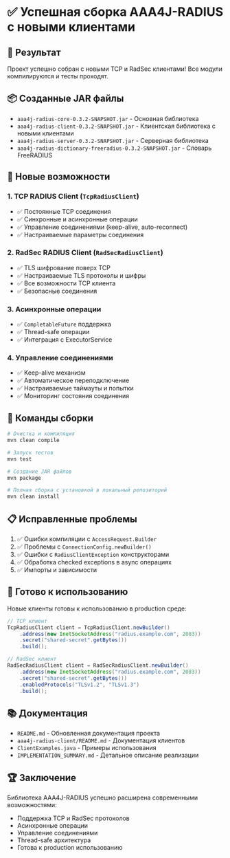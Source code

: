 # ✅ Успешная сборка AAA4J-RADIUS с новыми клиентами

## 🎉 Результат

Проект успешно собран с новыми TCP и RadSec клиентами! Все модули компилируются и тесты проходят.

## 📦 Созданные JAR файлы

- `aaa4j-radius-core-0.3.2-SNAPSHOT.jar` - Основная библиотека
- `aaa4j-radius-client-0.3.2-SNAPSHOT.jar` - Клиентская библиотека с новыми клиентами
- `aaa4j-radius-server-0.3.2-SNAPSHOT.jar` - Серверная библиотека
- `aaa4j-radius-dictionary-freeradius-0.3.2-SNAPSHOT.jar` - Словарь FreeRADIUS

## 🚀 Новые возможности

### 1. TCP RADIUS Client (`TcpRadiusClient`)
- ✅ Постоянные TCP соединения
- ✅ Синхронные и асинхронные операции
- ✅ Управление соединениями (keep-alive, auto-reconnect)
- ✅ Настраиваемые параметры соединения

### 2. RadSec RADIUS Client (`RadSecRadiusClient`)
- ✅ TLS шифрование поверх TCP
- ✅ Настраиваемые TLS протоколы и шифры
- ✅ Все возможности TCP клиента
- ✅ Безопасные соединения

### 3. Асинхронные операции
- ✅ `CompletableFuture` поддержка
- ✅ Thread-safe операции
- ✅ Интеграция с ExecutorService

### 4. Управление соединениями
- ✅ Keep-alive механизм
- ✅ Автоматическое переподключение
- ✅ Настраиваемые таймауты и попытки
- ✅ Мониторинг состояния соединения

## 🔧 Команды сборки

```bash
# Очистка и компиляция
mvn clean compile

# Запуск тестов
mvn test

# Создание JAR файлов
mvn package

# Полная сборка с установкой в локальный репозиторий
mvn clean install
```

## 📋 Исправленные проблемы

1. ✅ Ошибки компиляции с `AccessRequest.Builder`
2. ✅ Проблемы с `ConnectionConfig.newBuilder()`
3. ✅ Ошибки с `RadiusClientException` конструкторами
4. ✅ Обработка checked exceptions в async операциях
5. ✅ Импорты и зависимости

## 🎯 Готово к использованию

Новые клиенты готовы к использованию в production среде:

```java
// TCP клиент
TcpRadiusClient client = TcpRadiusClient.newBuilder()
    .address(new InetSocketAddress("radius.example.com", 2083))
    .secret("shared-secret".getBytes())
    .build();

// RadSec клиент
RadSecRadiusClient client = RadSecRadiusClient.newBuilder()
    .address(new InetSocketAddress("radius.example.com", 2083))
    .secret("shared-secret".getBytes())
    .enabledProtocols("TLSv1.2", "TLSv1.3")
    .build();
```

## 📚 Документация

- `README.md` - Обновленная документация проекта
- `aaa4j-radius-client/README.md` - Документация клиентов
- `ClientExamples.java` - Примеры использования
- `IMPLEMENTATION_SUMMARY.md` - Детальное описание реализации

## 🏆 Заключение

Библиотека AAA4J-RADIUS успешно расширена современными возможностями:
- Поддержка TCP и RadSec протоколов
- Асинхронные операции
- Управление соединениями
- Thread-safe архитектура
- Готова к production использованию 